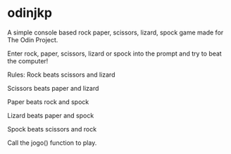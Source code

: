 # odinjkp
A simple console based rock paper, scissors, lizard, spock game made for The Odin Project.

Enter rock, paper, scissors, lizard or spock into the prompt and try to beat the computer!

Rules: 
Rock beats scissors and lizard

Scissors beats paper and lizard

Paper beats rock and spock

Lizard beats paper and spock

Spock beats scissors and rock

Call the jogo() function to play.
